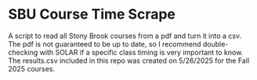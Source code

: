 # SBU Course Time Scrape
A script to read all Stony Brook courses from a pdf and turn it into a csv. The pdf is not guaranteed to be up to date, so I recommend double-checking with SOLAR if a specific class timing is very important to know. The results.csv included in this repo was created on 5/26/2025 for the Fall 2025 courses.